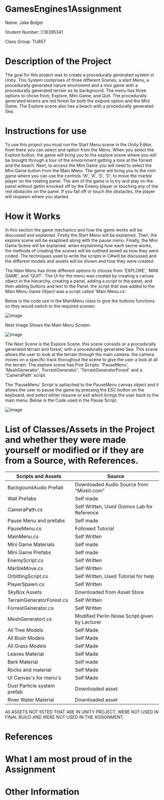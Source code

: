 # GamesEngines1Assignment

Name: Jake Bolger

Student Number: C18395341

Class Group: TU857

# Description of the Project
The goal for this project was to create a procedurally generated system in Unity. This System comprises of three different Scenes, a start Menu, a procedurally generated nature environemt and a mini game with a procedurally generated terrain as its background. The menu has three options to chose from, Explore, Mini Game, and Quit. The procedurally generated terains are red forest for both the exlpore option and the Mini Game. The Explore scene also has a beach with a procedurally generated Sea.

# Instructions for use
To use this project you must run the Start Menu scene in the Unity Editor, from there you can select and option from the Menu. When you select the Explore button, the game will bring you to the explore scene where you will be brought through a tour of the enviornment getting a look at the forrest and the beach.
Next, to access the Mini Game you will need to select the Mini Game button from the Main Menu. The game will bring you to the mini game where you can use the controls 'W', 'A', 'S', 'D', to move the marble player on the rotating panel. The aim of the game is to try and stay on the panel without gettin knocked off by the Enemy player or touching any of the red obstacles on the panel. If you fall off or touch the obstacles, the player will respawn where you started.

# How it Works
In this section the game mechanics and how the game works will be discussed and explained.
Firstly the Start Menu will be explained. Then, the explore scene will be exaplined along with the pause menu. Finally, the Mini Game Scene will be explained.
when explaininng how each secne works, the methods of creating the scenes will be outlined aswell as how they were coded. The techniques used to write the scripts in C#will be discussed and the different models and assets will be shown and how they were created.

The Main Menu has three different options to choose from 'EXPLORE', 'MINI GAME', and 'QUIT'. The UI for the menu was created by creating a canvas object in the hierarchy, creating a panel, adding a script to the panel, and then adding buttons and text to the Panel. the script that was added to the Main Menu Game Object was a script called 'Main Menu.cs'.

Below is the code use in the MainMenu class to give the buttons functions so they would switch to the required scenes:

![image](https://user-images.githubusercontent.com/55544176/145683479-e0d74862-33bd-4310-9d11-742d95f88fc0.png)

Next Image Shows the Main Menu Screen:

![image](https://user-images.githubusercontent.com/55544176/145683605-f252c2f6-ecdf-43f9-94fc-932ba778726d.png)

The Next Scene is the Explore Scene. this scene consists or a procedurally generated terrain and forest, with a procedurally generated Sea. This scene allows the user to look at the terrain through the main camera. the camera moves on a specific track thorughout the scene to give the user a look at all the terrain. The explore scene has Five Scripts. 'PauseMenu', 'MeshGenerator', 'ForrestGenerator', 'TerrainGeneratorForest' and a 'CameraPath' script.

The 'PauseMenu' Script is aattached to the PauseMenu canvas object and it allows the user to pause the game by pressing the ESC button on the keyboard, and select either resume or exit which brings the user back to the main menu. Below is the Code used in the Pause Script.

![image](https://user-images.githubusercontent.com/55544176/145684090-03fe36c7-3bfc-423e-9477-e84dbdc89925.png)



# List of Classes/Assets in the Project and whether they were made yourself or modified or if they are from a Source, with References.
| Scripts and Assets | Source |
| ------------- | ------------- |
| BackgoundAudio Prefab  | Downloaded Audio Source from "Mixkit.com"  |
| Wall Prefabs  | Self made  |
| CameraPath.cs  | Self Written, Used Gizmos Lab for Reference  |
| Pause Menu and prefabs | Self made  |
| PauseMenu.cs  | Followed Tutorial  |
| MainMenu.cs  | Self Written  |
| Mini Game Materials  | Self made  |
| Mini Game Prefabs | Self made  |
| EnemyScript.cs | Self Written  |
| MarbleMove.cs | Self Written  |
| OrbittingScript.cs | Self Written, Used Tutorial for help |
| PlayerSpawn.cs | Self Written  |
| SkyBox Assets | Downloaded from Asset Store |
| TerrainGeneratorForest.cs | Self Written  |
| ForrestGenerator.cs | Self Written  |
| MeshGeneratort.cs | Modified Perlin Noise Script given by Lecturer  |
| All Tree Models | Self Made |
| All Bush Models | Self Made |
| All Grass Models | Self Made |
| Leaves Material | Self Made |
| Bark Material | Self made  |
| Rocks and material | Self Made |
| UI Canvas's for menu's | Self Made |
| Dust Particle system prefab | Downloaded asset |
| River Water Material | Downloaded asset |

All ASSETS NOT lISTED THAT ARE IN UNITY PROJECT, WERE NOT USED IN FINAL BUILD AND WERE NOT USED IN THE ASSIGNMENT.

# References

# What I am most proud of in the Assignment

# Other Information
